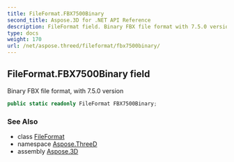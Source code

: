 ```yaml
---
title: FileFormat.FBX7500Binary
second_title: Aspose.3D for .NET API Reference
description: FileFormat field. Binary FBX file format with 7.5.0 version
type: docs
weight: 170
url: /net/aspose.threed/fileformat/fbx7500binary/
---
```

## FileFormat.FBX7500Binary field

Binary FBX file format, with 7.5.0 version

```csharp
public static readonly FileFormat FBX7500Binary;
```

### See Also

* class [FileFormat](../)
* namespace [Aspose.ThreeD](../../fileformat/)
* assembly [Aspose.3D](../../../)


